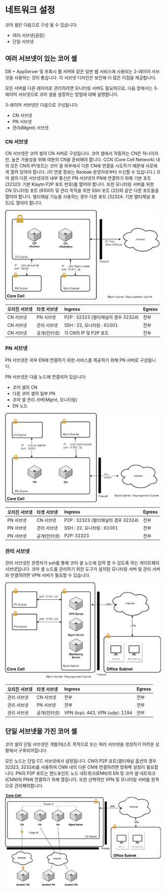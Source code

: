 # 네트워크 설정 <a id="network-configuration"></a>

코어 셀은 다음으로 구성 될 수 있습니다:

* 여러 서브넷(권장)
* 단일 서브넷

## 여러 서브넷이 있는 코어 셀 <a id="a-core-cell-with-multiple-subnets"></a>

DB + AppServer 및 프록시 웹 서버와 같은 일반 웹 서비스에 사용되는 2-레이어 서브넷을 사용하는 것이 좋습니다. 이 서브넷 디자인은 보안에 더 많은 이점을 제공합니다.

모든 서버를 다른 레이어로 관리하려면 모니터링 서버도 필요하므로, 다음 장에서는 3-레이어 서브넷으로 코어 셀을 설정하는 방법에 대해 설명합니다.

3-레이어 서브넷은 다음으로 구성됩니다:

* CN 서브넷
* PN 서브넷
* 관리(Mgmt) 서브넷

### CN 서브넷 <a id="cn-subnet"></a>

CN 서브넷은 코어 셀의 CN 서버로 구성됩니다. 코어 셀에서 작동하는 CN은 하나이지만, 높은 가용성을 위해 여분의 CN을 준비해야 합니다. CCN (Core Cell Network) 내의 모든 CN의 IP/포트는 코어 셀 외부에서 다른 CN에 연결을 시도하기 때문에 서로에게 열려 있어야 합니다. (이 연결 정보는 Baobab 운영자로부터 수신할 수 있습니다.) 코어 셀의 다른 서브넷과의 내부 통신은 PN 서브넷의 PN에 연결하기 위해 기본 포트 (32323: 기본 Klaytn P2P 포트 번호)를 열어야 합니다. 또한 모니터링 서버를 위한 CN 모니터링 포트 (61001) 및 관리 목적을 위한 SSH 포트 (22)와 같은 다른 포트들을 열어야 합니다. 멀티채널 기능을 사용하는 경우 다른 포트 (32324: 기본 멀티채널 포트)도 열어야 합니다.

![CN 서브넷](images/cn_subnet.png)

| 오리진 서브넷 | 타겟 서브넷  | Ingress                      | Egress |
|:------- |:------- |:---------------------------- |:------ |
| CN 서브넷  | PN 서브넷  | P2P : 32323 (멀티채널의 경우 32324) | 전부     |
| CN 서브넷  | 관리 서브넷  | SSH : 22, 모니터링 : 61001       | 전부     |
| CN 서브넷  | 공개(인터넷) | 각 CN의 IP 및 P2P 포트            | 전부     |

### PN 서브넷 <a id="pn-subnet"></a>

PN 서브넷은 외부 EN에 연결하기 위한 서비스를 제공하기 위해 PN 서버로 구성됩니다.

PN 서브넷은 다음 노드에 연결되어 있습니다:

* 코어 셀의 CN
* 다른 코어 셀의 일부 PN
* 코어 셀 관리 서버(Mgmt, 모니터링)
* EN 노드

![PN 서브넷](images/pn_subnet.png)

| 오리진 서브넷 | 타겟 서브넷  | Ingress                      | Egress |
|:------- |:------- |:---------------------------- |:------ |
| PN 서브넷  | CN 서브넷  | P2P : 32323 (멀티채널의 경우 32324) | 전부     |
| PN 서브넷  | 관리 서브넷  | SSH : 22, 모니터링 : 61001       | 전부     |
| PN 서브넷  | 공개(인터넷) | P2P: 32323                   | 전부     |

### 관리 서브넷 <a id="mgmt-subnet"></a>

관리 서브넷은 운영자가 ssh를 통해 코어 셀 노드에 입력 할 수 있도록 하는 게이트웨이 서브넷입니다. 코어 셀 노드를 관리하기 위한 도구가 설치된 모니터링 서버 및 관리 서버와 연결하려면 VPN 서버가 필요할 수 있습니다.

![관리 서브넷](images/admin_subnet.png)

| 오리진 서브넷 | 타겟 서브넷  | Ingress                         | Egress |
|:------- |:------- |:------------------------------- |:------ |
| 관리 서브넷  | CN 서브넷  | 전부                              | 전부     |
| 관리 서브넷  | PN 서브넷  | 전부                              | 전부     |
| 관리 서브넷  | 공개(인터넷) | VPN (tcp): 443, VPN (udp): 1194 | 전부     |

## 단일 서브넷을 가진 코어 셀 <a id="a-core-cell-with-a-single-subnet"></a>

코어 셀의 단일 서브넷은 개발/테스트 목적으로 또는 여러 서브넷을 생성하기 어려운 상황에서 구축되어집니다.

모든 노드는 단일 CC 서브넷에서 설정됩니다. CN이 P2P 포트(멀티채널 옵션의 경우 32323, 32324)를 사용하여 CNN 내의 다른 CN에 연결하려면 방화벽 설정이 필요합니다. PN의 P2P 포트는 엔드포인트 노드 네트워크(ENN)의 EN 및 코어 셀 네트워크(CNN)의 PN에 연결하기 위해 열립니다. 또한 선택적인 VPN 및 모니터링 서버를 원격으로 관리해야합니다.

![단일 서브넷을 가진 CC](images/cc_single_subnet.png)

